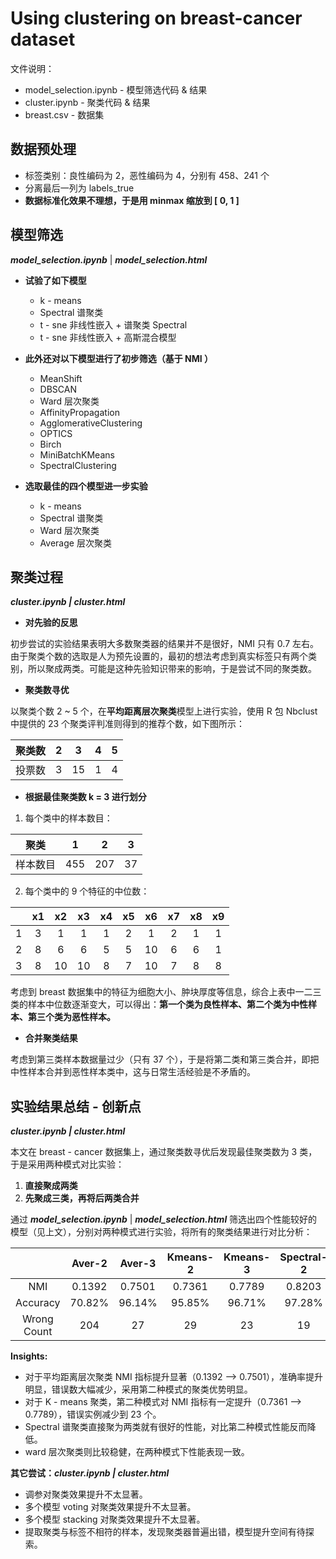 # Using clustering on breast-cancer dataset

文件说明：

- model_selection.ipynb - 模型筛选代码 & 结果
- cluster.ipynb - 聚类代码 & 结果
- breast.csv - 数据集

## 数据预处理

- 标签类别：良性编码为 2，恶性编码为 4，分别有 458、241 个
- 分离最后一列为 labels_true
- **数据标准化效果不理想，于是用 minmax 缩放到 [ 0, 1 ]**

## 模型筛选

 ***model_selection.ipynb*** | ***model_selection.html***

- **试验了如下模型**
  * k - means
  * Spectral 谱聚类
  * t - sne 非线性嵌入 + 谱聚类 Spectral
  * t - sne 非线性嵌入 + 高斯混合模型
- **此外还对以下模型进行了初步筛选（基于 NMI ）**
  - MeanShift
  - DBSCAN
  - Ward 层次聚类
  - AffinityPropagation
  - AgglomerativeClustering
  - OPTICS
  - Birch
  - MiniBatchKMeans
  - SpectralClustering

- **选取最佳的四个模型进一步实验**
  - k - means
  - Spectral 谱聚类
  - Ward 层次聚类
  - Average 层次聚类
  
## 聚类过程

***cluster.ipynb | cluster.html***

- **对先验的反思**

初步尝试的实验结果表明大多数聚类器的结果并不是很好，NMI 只有 0.7 左右。由于聚类个数的选取是人为预先设置的，最初的想法考虑到真实标签只有两个类别，所以聚成两类。可能是这种先验知识带来的影响，于是尝试不同的聚类数。

- **聚类数寻优**

以聚类个数 2 ~ 5 个，在**平均距离层次聚类**模型上进行实验，使用 R 包 Nbclust 中提供的 23 个聚类评判准则得到的推荐个数，如下图所示：

| 聚类数 |  2   |  3   |  4   |  5   |
| :------: | :-----: | :-----: | :-----: | :-----: |
| 投票数 |  3   |  15  |  1   |  4   |

- **根据最佳聚类数 k = 3 进行划分**

1. 每个类中的样本数目：

|    聚类   |  1   |  2   |  3   |
| :------: | :-----: | :-----: | :-----: |
|  样本数目  | 455  | 207  |  37  |

2. 每个类中的 9 个特征的中位数：

|      |  x1  |  x2  |  x3  |  x4  |  x5  |  x6  |  x7  |  x8  | x9   |
| :-----: | :---: | :---: | :---: | :---: | :---: | :---: | :---: | :---: | :---: |
|  1   |  3   |  1   |  1   |  1   |  2   |  1   |  2   |  1   | 1    |
|  2   |  8   |  6   |  6   |  5   |  5   |  10  |  6   |  6   | 1    |
|  3   |  8   |  10  |  10  |  8   |  7   |  10  |  7   |  8   | 8    |

考虑到 breast 数据集中的特征为细胞大小、肿块厚度等信息，综合上表中一二三类的样本中位数逐渐变大，可以得出：**第一个类为良性样本、第二个类为中性样本、第三个类为恶性样本。**

- **合并聚类结果**

考虑到第三类样本数据量过少（只有 37 个），于是将第二类和第三类合并，即把中性样本合并到恶性样本类中，这与日常生活经验是不矛盾的。

## 实验结果总结 - 创新点

***cluster.ipynb | cluster.html***

本文在 breast - cancer 数据集上，通过聚类数寻优后发现最佳聚类数为 3 类，于是采用两种模式对比实验：

1. **直接聚成两类**
2. **先聚成三类，再将后两类合并**

通过 ***model_selection.ipynb*** | ***model_selection.html*** 筛选出四个性能较好的模型（见上文），分别对两种模式进行实验，将所有的聚类结果进行对比分析：

|             | Aver-2 | Aver-3 | Kmeans-2 | Kmeans-3 | Spectral-2 | Spectral-3 | Ward-2 | Ward-3 |
| :---------: | :----: | :----: | :------: | :------: | :--------: | :--------: | :----: | :----: |
|     NMI     | 0.1392 | 0.7501 |  0.7361  |  0.7789  |   0.8203   |   0.2200   | 0.7308 | 0.7308 |
|  Accuracy   | 70.82% | 96.14% |  95.85%  |  96.71%  |   97.28%   |   60.66%   | 95.71% | 95.71% |
| Wrong Count |  204   |   27   |    29    |    23    |     19     |    275     |   30   |   30   |

**Insights:**

- 对于平均距离层次聚类 NMI 指标提升显著（0.1392 –> 0.7501），准确率提升明显，错误数大幅减少，采用第二种模式的聚类优势明显。
- 对于 K - means 聚类，第二种模式对 NMI 指标有一定提升（0.7361 –> 0.7789），错误实例减少到 23  个。
- Spectral 谱聚类直接聚为两类就有很好的性能，对比第二种模式性能反而降低。
- ward 层次聚类则比较稳健，在两种模式下性能表现一致。

**其它尝试：*cluster.ipynb | cluster.html***

- 调参对聚类效果提升不太显著。
- 多个模型 voting 对聚类效果提升不太显著。
- 多个模型 stacking 对聚类效果提升不太显著。
- 提取聚类与标签不相符的样本，发现聚类器普遍出错，模型提升空间有待探索。

